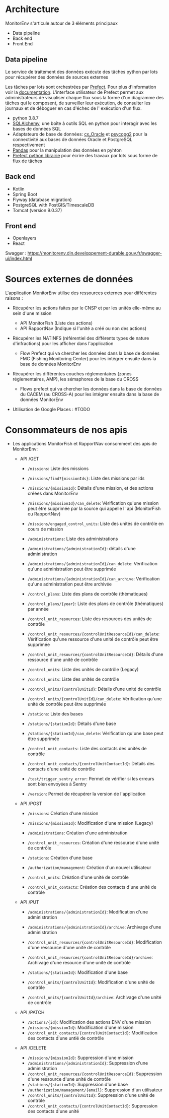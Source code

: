 Architecture
============

MonitorEnv s'articule autour de 3 éléments principaux

- Data pipeline
- Back end
- Front End

Data pipeline
-------------

Le service de traitement des données exécute des tâches python par lots pour récupérer des données de sources externes

Les tâches par lots sont orchestrées par [Prefect](https://prefect.io). Pour plus d'information voir la
[documentation](<https://docs.prefect.io/orchestration/>).
L'interface utilisateur de Prefect permet aux administrateurs de visualiser chaque flux sous la forme d'un diagramme des
tâches qui le composent, de surveiller leur exécution, de consulter les journaux et de déboguer en cas d'échec de l'
exécution d'un flux.

* python 3.8.7
* [SQLAlchemy](https://www.sqlalchemy.org/>), une boîte à outils SQL en python pour interagir avec les bases de données
  SQL
* Adaptateurs de base de données: [cx_Oracle](<https://oracle.github.io/python-cx_Oracle/>)
  et [psycopg2](<https://github.com/psycopg/psycopg2/>) pour la connectivité aux bases de données Oracle et PostgreSQL
  respectivement
* [Pandas](<https://pandas.pydata.org/>) pour la manipulation des données en pyhton
* [Prefect python librairie](<https://github.com/prefecthq/prefect>) pour écrire des travaux par lots sous forme de flux
  de tâches

Back end
-------------

* Kotlin
* Spring Boot
* Flyway (database migration)
* PostgreSQL with PostGIS/TimescaleDB
* Tomcat (version 9.0.37)

Front end
-------------

* Openlayers
* React

Swagger : https://monitorenv.din.developpement-durable.gouv.fr/swagger-ui/index.html

Sources externes de données
==============================


L'application MonitorEnv utilise des ressources externes pour différentes raisons :

- Récupérer les actions faites par le CNSP et par les unités elle-même au sein d'une mission
  - API MonitorFish (Liste des actions)
  - API RapportNav (Indique si l'unité a créé ou non des actions)

- Récupérer les NATINFS (référentiel des différents types de nature d'infractions) pour les afficher dans l'application
  - Flow Prefect qui va chercher les données dans la base de données FMC (Fishing Monitoring Center) pour les intégrer
    ensuite dans la base de données MonitorEnv

- Récupérer les différentes couches réglementaires (zones réglementaires, AMP), les sémaphores de la base du CROSS
  - Flows prefect qui va chercher les données dans la base de données du CACEM (au CROSS-A)  pour les intégrer ensuite
    dans la base de données MonitorEnv

- Utilisation de Google Places : #TODO

Consommateurs de nos apis
==========================

- Les applications MonitorFish et RapportNav consomment des apis de MonitorEnv:
  - API /GET
    - `/missions`: Liste des missions
    - `/missions/find?{missionIds}`: Liste des missions par ids
    - `/missions/{missionId}`: Détails d'une mission, et des actions créées dans MonitorEnv
    - `/missions/{missionId}/can_delete`: Vérification qu'une mission peut être supprimée par la source qui appelle l'
      api (MonitorFish ou RapportNav)
    - `/missions/engaged_control_units`: Liste des unités de contrôle en cours de mission

    - `/administrations`: Liste des administrations
    - `/administrations/{administrationId}`: détails d'une administration
    - `/administrations/{administrationId}/can_delete`: Vérification qu'une administration peut être supprimée
    - `/administrations/{administrationId}/can_archive`: Vérification qu'une administration peut être archivée

    - `/control_plans`: Liste des plans de contrôle (thématiques)
    - `/control_plans/{year}`: Liste des plans de contrôle (thématiques) par année

    - `/control_unit_resources`: Liste des resources des unités de contrôle
    - `/control_unit_resources/{controlUnitResourceId}/can_delete`: Vérification qu'une ressource d'une unité de
      contrôle peut être supprimée
    - `/control_unit_resources/{controlUnitResourceId}`: Détails d'une ressource d'une unité de contrôle

    - `/control_units`: Liste des unités de contrôle (Legacy)
    - `/control_units`: Liste des unités de contrôle
    - `/control_units/{controlUnitId}`: Détails d'une unité de contrôle
    - `/control_units/{controlUnitId}/can_delete`: Vérification qu'une unité de contrôle peut être supprimée

    - `/stations`: Liste des bases
    - `/stations/{stationId}`: Détails d'une base
    - `/stations/{stationId}/can_delete`: Vérification qu'une base peut être supprimée

    - `/control_unit_contacts`: Liste des contacts des unités de contrôle
    - `/control_unit_contacts/{controlUnitContactId}`: Détails des contacts d'une unité de contrôle

    - `/test/trigger_sentry_error`: Permet de vérifier si les erreurs sont bien envoyées à Sentry
    - `/version`: Permet de récupérer la version de l'application

  - API /POST
    - `/missions`: Création d'une mission
    - `/missions/{missionId}`: Modification d'une mission (Legacy)

    - `/administrations`: Création d'une administration

    - `/control_unit_resources`: Création d'une ressource d'une unité de contrôle

    - `/stations`: Création d'une base

    - `/authorization/management`: Création d'un nouvel utilisateur

    - `/control_units`: Création d'une unité de contrôle

    - `/control_unit_contacts`: Création des contacts d'une unité de contrôle

  - API /PUT
    - `/administrations/{administrationId}`: Modification d'une administration
    - `/administrations/{administrationId}/archive`: Archivage d'une administration

    - `/control_unit_resources/{controlUnitResourceId}`: Modification d'une ressource d'une unité de contrôle
    - `/control_unit_resources/{controlUnitResourceId}/archive`: Archivage d'une resource d'une unité de contrôle

    - `/stations/{stationId}`: Modification d'une base

    - `/control_units/{controlUnitId}`: Modification d'une unité de contrôle
    - `/control_units/{controlUnitId}/archive`: Archivage d'une unité de contrôle

  - API /PATCH
    - `/actions/{id}`: Modification des actions ENV d'une mission
    - `/missions/{missionId}`: Modification d'une mission
    - `/control_unit_contacts/{controlUnitContactId}`: Modification des contacts d'une untié de contrôle

  - API /DELETE
    - `/missions/{missionId}`: Suppression d'une mission
    - `/administrations/{administrationId}`: Suppression d'une administration
    - `/control_unit_resources/{controlUnitResourceId}`: Suppression d'une ressource d'une unité de contrôle
    - `/stations/{stationId}`: Suppression d'une base
    - `/authorization/management/{email}`: Suppression d'un utilisateur
    - `/control_units/{controlUnitId}`: Suppression d'une unité de contrôle
    - `/control_unit_contacts/{controlUnitContactId}`: Suppression des contacts d'une unité
